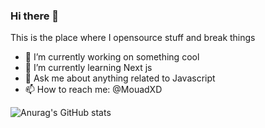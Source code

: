 ### Hi there 👋

This is the place where I opensource stuff and break things

- 🔭 I’m currently working on something cool
- 🌱 I’m currently learning Next js
- 💬 Ask me about anything related to Javascript
- 📫 How to reach me: @MouadXD

![Anurag's GitHub stats](https://github-readme-stats.vercel.app/api?username=MouadXD&show_icons=true&theme=dark)
